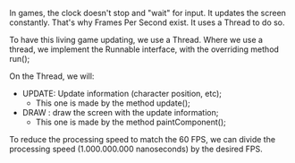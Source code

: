In games, the clock doesn't stop and "wait" for input.
It updates the screen constantly. That's why Frames Per Second exist.
It uses a Thread to do so.

To have this living game updating, we use a Thread.
Where we use a thread, we implement the Runnable interface, with the overriding method run();

On the Thread, we will:
* UPDATE: Update information (character position, etc);
  * This one is made by the method update();
* DRAW : draw the screen with the update information;
  * This one is made by the method paintComponent();

To reduce the processing speed to match the 60 FPS, we can divide the processing speed (1.000.000.000 nanoseconds) by the desired FPS.